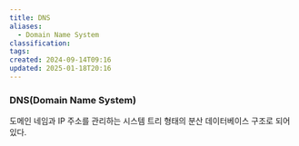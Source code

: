 ```yaml
---
title: DNS
aliases:
  - Domain Name System
classification: 
tags: 
created: 2024-09-14T09:16
updated: 2025-01-18T20:16
---
```


### DNS(Domain Name System)

도메인 네임과 IP 주소를 관리하는 시스템
트리 형태의 분산 데이터베이스 구조로 되어있다.
